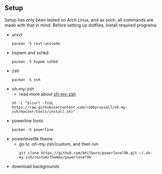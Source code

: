 ## Setup

Setup has only been tested on Arch Linux, and as such, all commands are made with that in mind.
Before setting up dotfiles, install required programs:
* urxvt
  ```
  pacman -S rxvt-unicode
  ```
* bspwm and sxhkd
  ```
  pacman -S bspwm sxhkd
  ```
* zsh
  ```
  pacman -S zsh
  ```
* oh-my-zsh
    * read more about [oh-my-zsh](https://github.com/robbyrussell/oh-my-zsh)
    ```
  sh -c "$(curl -fsSL https://raw.githubusercontent.com/robbyrussell/oh-my-zsh/master/tools/install.sh)"
  ```
* powerline fonts
  ```
  pacman -S powerline
  ```
* powerlevel9k theme
    * go to .oh-my-zsh/custom, and then run
      ```
      git clone https://github.com/bhilburn/powerlevel9k.git ~/.oh-my-zsh/custom/themes/powerlevel9k
      ```
* download backgrounds
